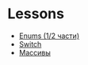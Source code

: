 # Lessons

- [Enums (1/2 части)](https://github.com/hoax-sharp/Lessons/tree/main/Enums)
- [Switch](https://github.com/hoax-sharp/Lessons/tree/main/Switch)
- [Массивы](https://github.com/hoax-sharp/Lessons/tree/main/Arrays)
